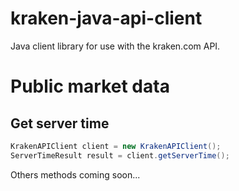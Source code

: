 # kraken-java-api-client
Java client library for use with the kraken.com API.

# Public market data

## Get server time

```java
KrakenAPIClient client = new KrakenAPIClient();
ServerTimeResult result = client.getServerTime();
```

Others methods coming soon...
